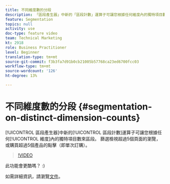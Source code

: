 ```yaml
---
title: 不同維度數的分段
description: 「區段產生器」中新的「區段計數」運算子可讓您根據任何維度內的獨特項目數來分段。 篩選檢視超過5個頁面的瀏覽，或購買超過5個產品的點擊（即單次訂購）。
feature: Segmentation
topics: null
activity: use
doc-type: feature video
team: Technical Marketing
kt: 2918
role: Business Practitioner
level: Beginner
translation-type: tm+mt
source-git-commit: f3b3fa7d91b0cb21005b57768ca23ed6700fcc03
workflow-type: tm+mt
source-wordcount: '126'
ht-degree: 13%

---
```



# 不同維度數的分段 {#segmentation-on-distinct-dimension-counts}

[!UICONTROL 區段產生器]中新的[!UICONTROL 區段計數]運算子可讓您根據任何[!UICONTROL 維度]內的獨特項目數來區段。 篩選檢視超過5個頁面的瀏覽，或購買超過5個產品的點擊（即單次訂購）。

>[!VIDEO](https://video.tv.adobe.com/v/27257/?quality=9)

此功能會更酷嗎？ :)

如需詳細資訊，請瀏覽[文件](https://marketing.adobe.com/resources/help/en_US/analytics/segment/seg_operators.html)。
